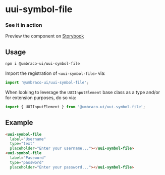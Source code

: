 # uui-symbol-file

### See it in action

Preview the component on [Storybook](http://localhost:6006/?path=/story/uui-symbol-file)

## Usage

```zsh
npm i @umbraco-ui/uui-symbol-file
```

Import the registration of `<uui-symbol-file>` via:

```javascript
import '@umbraco-ui/uui-symbol-file';
```

When looking to leverage the `UUIInputElement` base class as a type and/or for extension purposes, do so via:

```javascript
import { UUIInputElement } from '@umbraco-ui/uui-symbol-file';
```

## Example

```html
<uui-symbol-file
  label="Username"
  type="text"
  placeholder="Enter your username..."></uui-symbol-file>
<uui-symbol-file
  label="Password"
  type="password"
  placeholder="Enter your password..."></uui-symbol-file>
```
